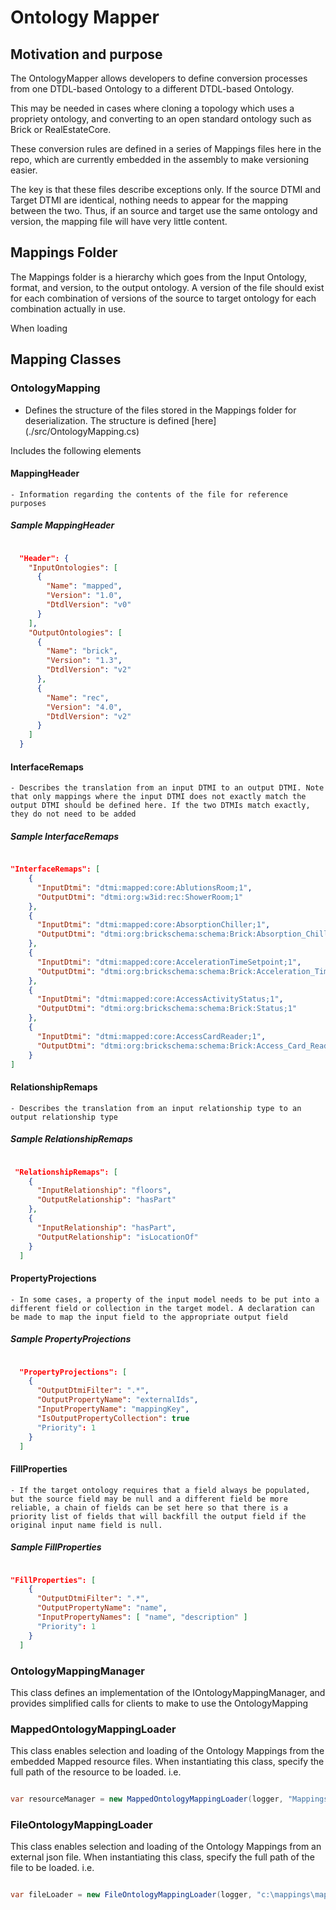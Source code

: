 # Ontology Mapper

## Motivation and purpose

The OntologyMapper allows developers to define conversion processes from one DTDL-based Ontology to a different DTDL-based Ontology.

This may be needed in cases where cloning a topology which uses a propriety ontology, and converting to an open standard ontology such as Brick or RealEstateCore.

These conversion rules are defined in a series of Mappings files here in the repo, which are currently embedded in the assembly to make versioning easier.

The key is that these files describe exceptions only. If the source DTMI and Target DTMI are identical, nothing needs to appear for the mapping between the two. Thus, if an source and target use the same ontology and version, the mapping file will have very little content.

## Mappings Folder

The Mappings folder is a hierarchy which goes from the Input Ontology, format, and version, to the output ontology. A version of the file should exist for each combination of versions of the source to target ontology for each combination actually in use. 

When loading

## Mapping Classes

### OntologyMapping

- Defines the structure of the files stored in the Mappings folder for deserialization. The structure is defined [here] (./src/OntologyMapping.cs)

Includes the following elements
    
#### MappingHeader

    - Information regarding the contents of the file for reference purposes

##### Sample MappingHeader

``` json

  "Header": {
    "InputOntologies": [
      {
        "Name": "mapped",
        "Version": "1.0",
        "DtdlVersion": "v0"
      }
    ],
    "OutputOntologies": [
      {
        "Name": "brick",
        "Version": "1.3",
        "DtdlVersion": "v2"
      },
      {
        "Name": "rec",
        "Version": "4.0",
        "DtdlVersion": "v2"
      }
    ]
  }

``` 

#### InterfaceRemaps

    - Describes the translation from an input DTMI to an output DTMI. Note that only mappings where the input DTMI does not exactly match the output DTMI should be defined here. If the two DTMIs match exactly, they do not need to be added        

##### Sample InterfaceRemaps

``` json

"InterfaceRemaps": [
    {
      "InputDtmi": "dtmi:mapped:core:AblutionsRoom;1",
      "OutputDtmi": "dtmi:org:w3id:rec:ShowerRoom;1"
    },
    {
      "InputDtmi": "dtmi:mapped:core:AbsorptionChiller;1",
      "OutputDtmi": "dtmi:org:brickschema:schema:Brick:Absorption_Chiller;1"
    },
    {
      "InputDtmi": "dtmi:mapped:core:AccelerationTimeSetpoint;1",
      "OutputDtmi": "dtmi:org:brickschema:schema:Brick:Acceleration_Time_Setpoint;1"
    },
    {
      "InputDtmi": "dtmi:mapped:core:AccessActivityStatus;1",
      "OutputDtmi": "dtmi:org:brickschema:schema:Brick:Status;1"
    },
    {
      "InputDtmi": "dtmi:mapped:core:AccessCardReader;1",
      "OutputDtmi": "dtmi:org:brickschema:schema:Brick:Access_Card_Reader;1",
    }
]

```

#### RelationshipRemaps

    - Describes the translation from an input relationship type to an output relationship type

##### Sample RelationshipRemaps

``` json

 "RelationshipRemaps": [
    {
      "InputRelationship": "floors",
      "OutputRelationship": "hasPart"
    },
    {
      "InputRelationship": "hasPart",
      "OutputRelationship": "isLocationOf"
    }
  ]

```

#### PropertyProjections

    - In some cases, a property of the input model needs to be put into a different field or collection in the target model. A declaration can be made to map the input field to the appropriate output field

##### Sample PropertyProjections

``` json

  "PropertyProjections": [
    {
      "OutputDtmiFilter": ".*",
      "OutputPropertyName": "externalIds",
      "InputPropertyName": "mappingKey",
      "IsOutputPropertyCollection": true
      "Priority": 1
    }
  ]

```

#### FillProperties

    - If the target ontology requires that a field always be populated, but the source field may be null and a different field be more reliable, a chain of fields can be set here so that there is a priority list of fields that will backfill the output field if the original input name field is null.

##### Sample FillProperties

``` json

"FillProperties": [
    {
      "OutputDtmiFilter": ".*",
      "OutputPropertyName": "name",
      "InputPropertyNames": [ "name", "description" ]
      "Priority": 1
    }
  ]

```

### OntologyMappingManager

This class defines an implementation of the IOntologyMappingManager, and provides simplified calls for clients to make to use the OntologyMapping

### MappedOntologyMappingLoader

This class enables selection and loading of the Ontology Mappings from the embedded Mapped resource files. When instantiating this class, specify the full path of the resource to be loaded. 
i.e.

``` csharp

var resourceManager = new MappedOntologyMappingLoader(logger, "Mappings.v0.BrickRec.mapped_json_v0_dtdlv2_Brick_1_3-REC_4_0.json");

```

### FileOntologyMappingLoader

This class enables selection and loading of the Ontology Mappings from an external json file. When instantiating this class, specify the full path of the file to be loaded. 
i.e.

``` csharp

var fileLoader = new FileOntologyMappingLoader(logger, "c:\mappings\mapped_json_v0_dtdlv2_Brick_1_3-REC_4_0.json");

```
